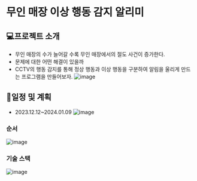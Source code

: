 # 무인 매장 이상 행동 감지 알리미
## :computer:프로젝트 소개
- 무인 매장의 수가 늘어갈 수록 무인 매장에서의 절도 사건이 증가한다.
- 문제에 대한 어떤 해결이 있을까
- CCTV의 행동 감지를 통해 정상 행동과 이상 행동을 구분하여 알림을 울리게 만드는 프로그램을 만들어보자.
  ![image](https://github.com/yknlwca/SeSac_Fianl_Prj/assets/145303968/43de8392-8f5c-475f-9550-126c38c8d27f)


## :calendar:일정 및 계획
  - 2023.12.12~2024.01.09
   ![image](https://github.com/yknlwca/SeSac_Fianl_Prj/assets/145303968/123e2336-8724-4ab3-b901-e22ed8c0ec6d)
### 순서
![image](https://github.com/yknlwca/SeSac_Fianl_Prj/assets/145303968/afa2d4b8-4389-4cde-bc9d-995a4f33d2a0)



### 기술 스택
![image](https://github.com/yknlwca/SeSac_Fianl_Prj/assets/145303968/0cd5184d-73dc-4b1b-8adb-c5792c7eabc7)


